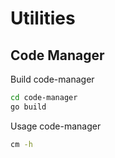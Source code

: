 # Utilities

## Code Manager

Build code-manager

```bash
cd code-manager
go build
```

Usage code-manager

```bash
cm -h
```
